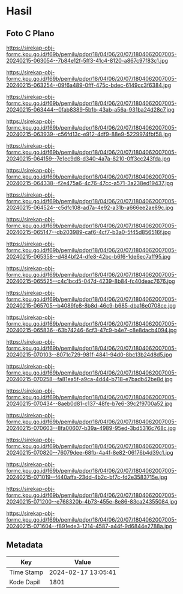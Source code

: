 # Hasil

## Foto C Plano

https://sirekap-obj-formc.kpu.go.id/f69b/pemilu/pdpr/18/04/06/20/07/1804062007005-20240215-063054--7b84e12f-5ff3-41c4-8120-a867c97f83c1.jpg

https://sirekap-obj-formc.kpu.go.id/f69b/pemilu/pdpr/18/04/06/20/07/1804062007005-20240215-063254--09f6a489-0fff-475c-bdec-6149cc3f6384.jpg

https://sirekap-obj-formc.kpu.go.id/f69b/pemilu/pdpr/18/04/06/20/07/1804062007005-20240215-063444--0fab8389-5b1b-43ab-a56a-931ba24d28c7.jpg

https://sirekap-obj-formc.kpu.go.id/f69b/pemilu/pdpr/18/04/06/20/07/1804062007005-20240215-063939--c56fd13c-e912-4df9-88e9-5229974fbf58.jpg

https://sirekap-obj-formc.kpu.go.id/f69b/pemilu/pdpr/18/04/06/20/07/1804062007005-20240215-064159--7e1ec9d8-d340-4a7a-8210-0ff3cc243fda.jpg

https://sirekap-obj-formc.kpu.go.id/f69b/pemilu/pdpr/18/04/06/20/07/1804062007005-20240215-064338--f2e475a6-4c76-47cc-a571-3a238ed19437.jpg

https://sirekap-obj-formc.kpu.go.id/f69b/pemilu/pdpr/18/04/06/20/07/1804062007005-20240215-064524--c5dfc108-ad7a-4e92-a31b-a666ee2ae89c.jpg

https://sirekap-obj-formc.kpu.go.id/f69b/pemilu/pdpr/18/04/06/20/07/1804062007005-20240215-065147--db203989-caf6-4cf7-b3a0-5f45d856516f.jpg

https://sirekap-obj-formc.kpu.go.id/f69b/pemilu/pdpr/18/04/06/20/07/1804062007005-20240215-065358--d484bf24-dfe8-42bc-b6f6-1de6ec7aff95.jpg

https://sirekap-obj-formc.kpu.go.id/f69b/pemilu/pdpr/18/04/06/20/07/1804062007005-20240215-065525--c4c1bcd5-047d-4239-8b84-fc40deac7676.jpg

https://sirekap-obj-formc.kpu.go.id/f69b/pemilu/pdpr/18/04/06/20/07/1804062007005-20240215-065705--b4089fe8-8b8d-46c9-b685-dba16e0708ce.jpg

https://sirekap-obj-formc.kpu.go.id/f69b/pemilu/pdpr/18/04/06/20/07/1804062007005-20240215-065836--63b74246-6cf3-47c9-b4e7-c8e8dacb4094.jpg

https://sirekap-obj-formc.kpu.go.id/f69b/pemilu/pdpr/18/04/06/20/07/1804062007005-20240215-070103--8071c729-981f-4841-94d0-8bc13b24d8d5.jpg

https://sirekap-obj-formc.kpu.go.id/f69b/pemilu/pdpr/18/04/06/20/07/1804062007005-20240215-070258--fa81ea5f-a9ca-4d44-b718-e7badb42be8d.jpg

https://sirekap-obj-formc.kpu.go.id/f69b/pemilu/pdpr/18/04/06/20/07/1804062007005-20240215-070434--8aeb0d81-c137-48fe-b7e6-39c2f9700a52.jpg

https://sirekap-obj-formc.kpu.go.id/f69b/pemilu/pdpr/18/04/06/20/07/1804062007005-20240215-070603--8fa00607-b39a-4989-95ed-3bd5316c768c.jpg

https://sirekap-obj-formc.kpu.go.id/f69b/pemilu/pdpr/18/04/06/20/07/1804062007005-20240215-070820--76079dee-68fb-4a4f-8e82-06176b4d39c1.jpg

https://sirekap-obj-formc.kpu.go.id/f69b/pemilu/pdpr/18/04/06/20/07/1804062007005-20240215-071019--f440affa-23dd-4b2c-bf7c-fd2e3583715e.jpg

https://sirekap-obj-formc.kpu.go.id/f69b/pemilu/pdpr/18/04/06/20/07/1804062007005-20240215-071200--e768320b-4b73-455e-8e86-83ca24355084.jpg

https://sirekap-obj-formc.kpu.go.id/f69b/pemilu/pdpr/18/04/06/20/07/1804062007005-20240215-071604--f891ede3-1214-4587-a44f-9d6844e2788a.jpg


## Metadata

| Key        | Value               |
| ---------- | ------------------- |
| Time Stamp | 2024-02-17 13:05:41 |
| Kode Dapil | 1801                |



